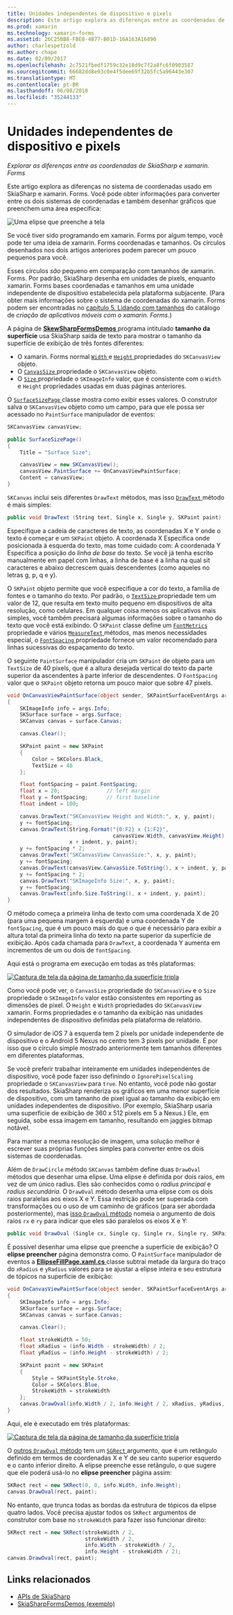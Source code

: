 ```yaml
---
title: Unidades independentes de dispositivo e pixels
description: Este artigo explora as diferenças entre as coordenadas de SkiaSharp e xamarin. Forms e demonstra isso com o código de exemplo.
ms.prod: xamarin
ms.technology: xamarin-forms
ms.assetid: 26C25BB8-FBE8-4B77-B01D-16A163A16890
author: charlespetzold
ms.author: chape
ms.date: 02/09/2017
ms.openlocfilehash: 2c7521fbedf1759c32e18d9c7f2a8fc6f0903587
ms.sourcegitcommit: 66682dd8e93c0e4f5dee69f32b5fc5a96443e307
ms.translationtype: MT
ms.contentlocale: pt-BR
ms.lasthandoff: 06/08/2018
ms.locfileid: "35244133"
---
```

# <a name="pixels-and-device-independent-units"></a>Unidades independentes de dispositivo e pixels

_Explorar as diferenças entre as coordenadas de SkiaSharp e xamarin. Forms_

Este artigo explora as diferenças no sistema de coordenadas usado em SkiaSharp e xamarin. Forms. Você pode obter informações para converter entre os dois sistemas de coordenadas e também desenhar gráficos que preenchem uma área específica:

![](pixels-images/screenfillexample.png "Uma elipse que preenche a tela")

Se você tiver sido programando em xamarin. Forms por algum tempo, você pode ter uma ideia de xamarin. Forms coordenadas e tamanhos. Os círculos desenhados nos dois artigos anteriores podem parecer um pouco pequenos para você.

Esses círculos *são* pequeno em comparação com tamanhos de xamarin. Forms. Por padrão, SkiaSharp desenha em unidades de pixels, enquanto xamarin. Forms bases coordenadas e tamanhos em uma unidade independente de dispositivo estabelecida pela plataforma subjacente. (Para obter mais informações sobre o sistema de coordenadas do xamarin. Forms podem ser encontradas no [capítulo 5. Lidando com tamanhos](~/xamarin-forms/creating-mobile-apps-xamarin-forms/summaries/chapter05.md) do catálogo de *criação de aplicativos móveis com o xamarin. Forms*.)

A página de [ **SkewSharpFormsDemos** ](https://developer.xamarin.com/samples/xamarin-forms/SkiaSharpForms/Demos/) programa intitulado **tamanho da superfície** usa SkiaSharp saída de texto para mostrar o tamanho da superfície de exibição de três fontes diferentes:

- O xamarin. Forms normal [ `Width` ](https://developer.xamarin.com/api/property/Xamarin.Forms.VisualElement.Width/) e [ `Height` ](https://developer.xamarin.com/api/property/Xamarin.Forms.VisualElement.Height/) propriedades do `SKCanvasView` objeto.
- O [ `CanvasSize` ](https://developer.xamarin.com/api/property/SkiaSharp.Views.Forms.SKCanvasView.CanvasSize/) propriedade o `SKCanvasView` objeto.
- O [ `Size` ](https://developer.xamarin.com/api/property/SkiaSharp.SKImageInfo.Size/) propriedade o `SKImageInfo` valor, que é consistente com o `Width` e `Height` propriedades usadas em duas páginas anteriores.

O [ `SurfaceSizePage` ](https://github.com/xamarin/xamarin-forms-samples/blob/master/SkiaSharpForms/Demos/Demos/SkiaSharpFormsDemos/Basics/SurfaceSizePage.cs) classe mostra como exibir esses valores. O construtor salva o `SKCanvasView` objeto como um campo, para que ele possa ser acessado no `PaintSurface` manipulador de eventos:

```csharp
SKCanvasView canvasView;

public SurfaceSizePage()
{
    Title = "Surface Size";

    canvasView = new SKCanvasView();
    canvasView.PaintSurface += OnCanvasViewPaintSurface;
    Content = canvasView;
}
```

`SKCanvas` inclui seis diferentes `DrawText` métodos, mas isso [ `DrawText` ](https://developer.xamarin.com/api/member/SkiaSharp.SKCanvas.DrawText/p/System.String/System.Single/System.Single/SkiaSharp.SKPaint/) método é mais simples:

```csharp
public void DrawText (String text, Single x, Single y, SKPaint paint)
```

Especifique a cadeia de caracteres de texto, as coordenadas X e Y onde o texto é começar e um `SKPaint` objeto. A coordenada X Especifica onde posicionada à esquerda do texto, mas tome cuidado com: A coordenada Y Especifica a posição do *linha de base* do texto. Se você já tenha escrito manualmente em papel com linhas, a linha de base é a linha na qual sit caracteres e abaixo decrescem quais descendentes (como aqueles no letras g, p, q e y).

O `SKPaint` objeto permite que você especifique a cor do texto, a família de fontes e o tamanho do texto. Por padrão, o [ `TextSize` ](https://developer.xamarin.com/api/property/SkiaSharp.SKPaint.TextSize/) propriedade tem um valor de 12, que resulta em texto muito pequeno em dispositivos de alta resolução, como celulares. Em qualquer coisa menos os aplicativos mais simples, você também precisará algumas informações sobre o tamanho do texto que você está exibindo. O `SKPaint` classe define um [ `FontMetrics` ](https://developer.xamarin.com/api/property/SkiaSharp.SKPaint.FontMetrics/) propriedade e vários [ `MeasureText` ](https://developer.xamarin.com/api/member/SkiaSharp.SKPaint.MeasureText/p/System.String/) métodos, mas menos necessidades especial, o [ `FontSpacing` ](https://developer.xamarin.com/api/property/SkiaSharp.SKPaint.FontSpacing/) propriedade fornece um valor recomendado para linhas sucessivas do espaçamento do texto.

O seguinte `PaintSurface` manipulador cria um `SKPaint` de objeto para um `TextSize` de 40 pixels, que é a altura desejada vertical do texto da parte superior da ascendentes à parte inferior de descendentes. O `FontSpacing` valor que o `SKPaint` objeto retorna um pouco maior que sobre 47 pixels.

```csharp
void OnCanvasViewPaintSurface(object sender, SKPaintSurfaceEventArgs args)
{
    SKImageInfo info = args.Info;
    SKSurface surface = args.Surface;
    SKCanvas canvas = surface.Canvas;

    canvas.Clear();

    SKPaint paint = new SKPaint
    {
        Color = SKColors.Black,
        TextSize = 40
    };

    float fontSpacing = paint.FontSpacing;
    float x = 20;               // left margin
    float y = fontSpacing;      // first baseline
    float indent = 100;

    canvas.DrawText("SKCanvasView Height and Width:", x, y, paint);
    y += fontSpacing;
    canvas.DrawText(String.Format("{0:F2} x {1:F2}",
                                  canvasView.Width, canvasView.Height),
                    x + indent, y, paint);
    y += fontSpacing * 2;
    canvas.DrawText("SKCanvasView CanvasSize:", x, y, paint);
    y += fontSpacing;
    canvas.DrawText(canvasView.CanvasSize.ToString(), x + indent, y, paint);
    y += fontSpacing * 2;
    canvas.DrawText("SKImageInfo Size:", x, y, paint);
    y += fontSpacing;
    canvas.DrawText(info.Size.ToString(), x + indent, y, paint);
}
```

O método começa a primeira linha de texto com uma coordenada X de 20 (para uma pequena margem à esquerda) e uma coordenada Y de `fontSpacing`, que é um pouco mais do que o que é necessário para exibir a altura total da primeira linha do texto na parte superior da superfície de exibição. Após cada chamada para `DrawText`, a coordenada Y aumenta em incrementos de um ou dois de `fontSpacing`.

Aqui está o programa em execução em todas as três plataformas:

[![](pixels-images/surfacesize-small.png "Captura de tela da página de tamanho da superfície tripla")](pixels-images/surfacesize-large.png#lightbox "tripla captura de tela da página de tamanho da superfície")

Como você pode ver, o `CanvasSize` propriedade do `SKCanvasView` e o `Size` propriedade o `SKImageInfo` valor estão consistentes em reporting as dimensões de pixel. O `Height` e `Width` propriedades do `SKCanvasView` xamarin. Forms propriedades e o tamanho da exibição nas unidades independentes de dispositivo definidas pela plataforma de relatório.

O simulador de iOS 7 à esquerda tem 2 pixels por unidade independente de dispositivo e o Android 5 Nexus no centro tem 3 pixels por unidade. É por isso que o círculo simple mostrado anteriormente tem tamanhos diferentes em diferentes plataformas.

Se você preferir trabalhar inteiramente em unidades independentes de dispositivo, você pode fazer isso definindo o `IgnorePixelScaling` propriedade o `SKCanvasView` para `true`. No entanto, você pode não gostar dos resultados. SkiaSharp renderiza os gráficos em uma menor superfície de dispositivo, com um tamanho de pixel igual ao tamanho da exibição em unidades independentes de dispositivo. (Por exemplo, SkiaSharp usaria uma superfície de exibição de 360 x 512 pixels em 5 a Nexus.) Ele, em seguida, sobe essa imagem em tamanho, resultando em jaggies bitmap notável.

Para manter a mesma resolução de imagem, uma solução melhor é escrever suas próprias funções simples para converter entre os dois sistemas de coordenadas.

Além de `DrawCircle` método `SKCanvas` também define duas `DrawOval` métodos que desenhar uma elipse. Uma elipse é definida por dois raios, em vez de um único radius. Eles são conhecidos como o *radius principal* e *radius secundária*. O `DrawOval` método desenha uma elipse com os dois raios paralelas aos eixos X e Y. Essa restrição pode ser superada com transformações ou o uso de um caminho de gráficos (para ser abordada posteriormente), mas [isso `DrawOval` método](https://developer.xamarin.com/api/member/SkiaSharp.SKCanvas.DrawOval/p/System.Single/System.Single/System.Single/System.Single/SkiaSharp.SKPaint/) nomeia o argumento de dois raios `rx` e `ry` para indicar que eles são paralelos os eixos X e Y:

```csharp
public void DrawOval (Single cx, Single cy, Single rx, Single ry, SKPaint paint)
```

É possível desenhar uma elipse que preenche a superfície de exibição? O **elipse preencher** página demonstra como. O `PaintSurface` manipulador de eventos a [ **EllipseFillPage.xaml.cs** ](https://github.com/xamarin/xamarin-forms-samples/blob/master/SkiaSharpForms/Demos/Demos/SkiaSharpFormsDemos/Basics/EllipseFillPage.xaml.cs) classe subtrai metade da largura do traço do `xRadius` e `yRadius` valores para se ajustar a elipse inteira e seu estrutura de tópicos na superfície de exibição:

```csharp
void OnCanvasViewPaintSurface(object sender, SKPaintSurfaceEventArgs args)
{
    SKImageInfo info = args.Info;
    SKSurface surface = args.Surface;
    SKCanvas canvas = surface.Canvas;

    canvas.Clear();

    float strokeWidth = 50;
    float xRadius = (info.Width - strokeWidth) / 2;
    float yRadius = (info.Height - strokeWidth) / 2;

    SKPaint paint = new SKPaint
    {
        Style = SKPaintStyle.Stroke,
        Color = SKColors.Blue,
        StrokeWidth = strokeWidth
    };
    canvas.DrawOval(info.Width / 2, info.Height / 2, xRadius, yRadius, paint);
}
```

Aqui, ele é executado em três plataformas:

[![](pixels-images/ellipsefill-small.png "Captura de tela da página de tamanho da superfície tripla")](pixels-images/ellipsefill-large.png#lightbox "tripla captura de tela da página de tamanho da superfície")

O [outros `DrawOval` método](https://developer.xamarin.com/api/member/SkiaSharp.SKCanvas.DrawOval/p/SkiaSharp.SKRect/SkiaSharp.SKPaint/) tem um [ `SGRect` ](https://developer.xamarin.com/api/type/SkiaSharp.SKRect/) argumento, que é um retângulo definido em termos de coordenadas X e Y de seu canto superior esquerdo e o canto inferior direito. A elipse preenche esse retângulo, o que sugere que ele poderá usá-lo no **elipse preencher** página assim:

```csharp
SKRect rect = new SKRect(0, 0, info.Width, info.Height);
canvas.DrawOval(rect, paint);
```

No entanto, que trunca todas as bordas da estrutura de tópicos da elipse quatro lados. Você precisa ajustar todos os `SKRect` argumentos de construtor com base no `strokeWidth` para fazer isso funcionar direito:

```csharp
SKRect rect = new SKRect(strokeWidth / 2,
                         strokeWidth / 2,
                         info.Width - strokeWidth / 2,
                         info.Height - strokeWidth / 2);
canvas.DrawOval(rect, paint);
```


## <a name="related-links"></a>Links relacionados

- [APIs de SkiaSharp](https://developer.xamarin.com/api/root/SkiaSharp/)
- [SkiaSharpFormsDemos (exemplo)](https://developer.xamarin.com/samples/xamarin-forms/SkiaSharpForms/Demos/)
